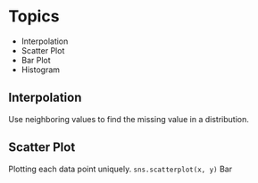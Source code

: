 # Topics
* Interpolation
* Scatter Plot
* Bar Plot
* Histogram
## Interpolation
Use neighboring values to find the missing value in a distribution.
## Scatter Plot
Plotting each data point uniquely.
`sns.scatterplot(x, y)`
Bar
<!--stackedit_data:
eyJoaXN0b3J5IjpbLTE4NDU2ODQwMDgsLTEzNjI5MTQ5OTBdfQ
==
-->